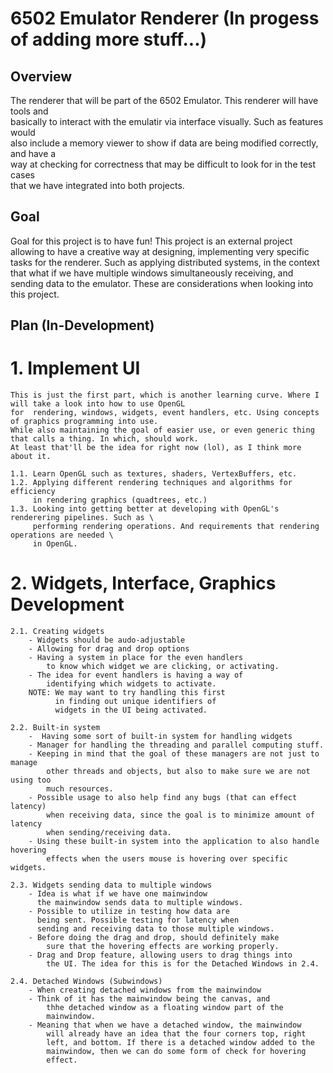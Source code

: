 # 6502 Emulator Renderer (In progess of adding more stuff...)

## Overview
The renderer that will be part of the 6502 Emulator. This renderer will have tools and \
basically to interact with the emulatir via interface visually. Such as features would \
also include a memory viewer to show if data are being modified correctly, and have a \
way at checking for correctness that may be difficult to look for in the test cases \
that we have integrated into both projects.

##  Goal
Goal for this project is to have fun!
This project is an external project allowing to have a creative way at designing, implementing
very specific tasks for the renderer. Such as applying distributed systems, in the context that
what if we have multiple windows simultaneously receiving, and sending data to the emulator.
These are considerations when looking into this project.

## Plan (In-Development)
# 1. Implement UI
    This is just the first part, which is another learning curve. Where I will take a look into how to use OpenGL
    for  rendering, windows, widgets, event handlers, etc. Using concepts of graphics programming into use.
    While also maintaining the goal of easier use, or even generic thing that calls a thing. In which, should work.
    At least that'll be the idea for right now (lol), as I think more about it.

    1.1. Learn OpenGL such as textures, shaders, VertexBuffers, etc.
    1.2. Applying different rendering techniques and algorithms for efficiency
         in rendering graphics (quadtrees, etc.)
    1.3. Looking into getting better at developing with OpenGL's renderering pipelines. Such as \
         performing rendering operations. And requirements that rendering operations are needed \
         in OpenGL.

# 2. Widgets, Interface, Graphics Development
    2.1. Creating widgets
        - Widgets should be audo-adjustable
        - Allowing for drag and drop options
        - Having a system in place for the even handlers
            to know which widget we are clicking, or activating.
        - The idea for event handlers is having a way of
            identifying which widgets to activate.
        NOTE: We may want to try handling this first
              in finding out unique identifiers of
              widgets in the UI being activated.

    2.2. Built-in system
        -  Having some sort of built-in system for handling widgets
        - Manager for handling the threading and parallel computing stuff.
        - Keeping in mind that the goal of these managers are not just to manage
            other threads and objects, but also to make sure we are not using too
            much resources.
        - Possible usage to also help find any bugs (that can effect latency)
            when receiving data, since the goal is to minimize amount of latency
            when sending/receiving data.
        - Using these built-in system into the application to also handle hovering
            effects when the users mouse is hovering over specific widgets.

    2.3. Widgets sending data to multiple windows
        - Idea is what if we have one mainwindow
          the mainwindow sends data to multiple windows.
        - Possible to utilize in testing how data are
          being sent. Possible testing for latency when
          sending and receiving data to those multiple windows.
        - Before doing the drag and drop, should definitely make
            sure that the hovering effects are working properly.
        - Drag and Drop feature, allowing users to drag things into
            the UI. The idea for this is for the Detached Windows in 2.4.

    2.4. Detached Windows (Subwindows)
        - When creating detached windows from the mainwindow
        - Think of it has the mainwindow being the canvas, and
            thhe detached window as a floating window part of the
            mainwindow.
        - Meaning that when we have a detached window, the mainwindow
            will already have an idea that the four corners top, right
            left, and bottom. If there is a detached window added to the
            mainwindow, then we can do some form of check for hovering
            effect.
